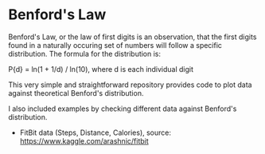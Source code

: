 # Benford's Law
Benford's Law, or the law of first digits is an observation, that the first digits found in a naturally occuring set of numbers will follow a specific distribution.
The formula for the distribution is:

P{d} = ln(1 + 1/d) / ln(10), where d is each individual digit


This very simple and straightforward repository provides code to plot data against theoretical Benford's distribution.

I also included examples by checking different data against Benford's distribution. 
  - FitBit data (Steps, Distance, Calories), source: https://www.kaggle.com/arashnic/fitbit
